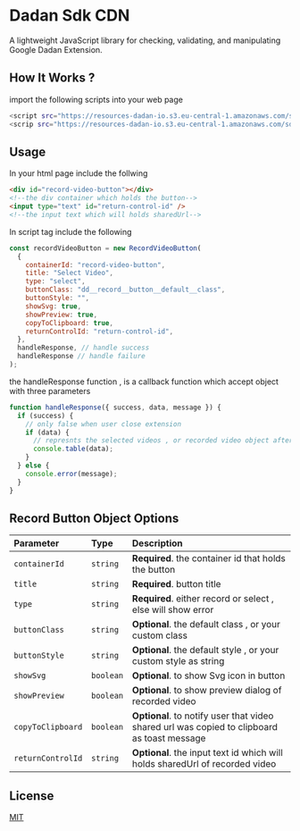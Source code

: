 # Dadan Sdk CDN

A lightweight JavaScript library for checking, validating, and manipulating Google Dadan Extension.

## How It Works ?

import the following scripts into your web page

```bash
<script src="https://resources-dadan-io.s3.eu-central-1.amazonaws.com/sdk/dadan-extension-core.js"></script>
<scrip src="https://resources-dadan-io.s3.eu-central-1.amazonaws.com/sdk/dadan-extension-cdn.js"></script>
```

## Usage

In your html page include the follwing

```html
<div id="record-video-button"></div>
<!--the div container which holds the button-->
<input type="text" id="return-control-id" />
<!--the input text which will holds sharedUrl-->
```

In script tag include the following

```javascript
const recordVideoButton = new RecordVideoButton(
  {
    containerId: "record-video-button",
    title: "Select Video",
    type: "select",
    buttonClass: "dd__record__button__default__class",
    buttonStyle: "",
    showSvg: true,
    showPreview: true,
    copyToClipboard: true,
    returnControlId: "return-control-id",
  },
  handleResponse, // handle success
  handleResponse // handle failure
);
```

the handleResponse function , is a callback function which accept object with three parameters

```javascript
function handleResponse({ success, data, message }) {
  if (success) {
    // only false when user close extension
    if (data) {
      // represnts the selected videos , or recorded video object after stop recording
      console.table(data);
    }
  } else {
    console.error(message);
  }
}
```

## Record Button Object Options

| Parameter         | Type      | Description                                                                                 |
| :---------------- | :-------- | :------------------------------------------------------------------------------------------ |
| `containerId`     | `string`  | **Required**. the container id that holds the button                                        |
| `title`           | `string`  | **Required**. button title                                                                  |
| `type`            | `string`  | **Required**. either record or select , else will show error                                |
| `buttonClass`     | `string`  | **Optional**. the default class , or your custom class                                      |
| `buttonStyle`     | `string`  | **Optional**. the default style , or your custom style as string                            |
| `showSvg`         | `boolean` | **Optional**. to show Svg icon in button                                                    |
| `showPreview`     | `boolean` | **Optional**. to show preview dialog of recorded video                                      |
| `copyToClipboard` | `boolean` | **Optional**. to notify user that video shared url was copied to clipboard as toast message |
| `returnControlId` | `string`  | **Optional**. the input text id which will holds sharedUrl of recorded video                |

## License

[MIT](https://choosealicense.com/licenses/mit/)
